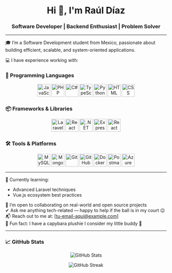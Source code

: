 <h1 align="center">Hi 👋, I'm Raúl Díaz</h1>
<h3 align="center">Software Developer | Backend Enthusiast | Problem Solver</h3>

---

🎓 I’m a Software Development student from Mexico, passionate about building efficient, scalable, and system-oriented applications.

💻 I have experience working with:

### 🧠 Programming Languages  

<p align="center">
  <img src="https://cdn.jsdelivr.net/gh/devicons/devicon/icons/javascript/javascript-original.svg" height="40" alt="JavaScript" />
  <img src="https://cdn.jsdelivr.net/gh/devicons/devicon/icons/php/php-original.svg" height="40" alt="PHP" />
  <img src="https://cdn.jsdelivr.net/gh/devicons/devicon/icons/csharp/csharp-original.svg" height="40" alt="C#" />
  <img src="https://cdn.jsdelivr.net/gh/devicons/devicon/icons/typescript/typescript-original.svg" height="40" alt="TypeScript" />
  <img src="https://cdn.jsdelivr.net/gh/devicons/devicon/icons/python/python-original.svg" height="40" alt="Python" />
  <img src="https://cdn.jsdelivr.net/gh/devicons/devicon/icons/html5/html5-original.svg" height="40" alt="HTML" />
  <img src="https://cdn.jsdelivr.net/gh/devicons/devicon/icons/css3/css3-original.svg" height="40" alt="CSS" />
</p>

### 📦 Frameworks & Libraries  

<p align="center">
  <img src="https://cdn.jsdelivr.net/gh/devicons/devicon/icons/laravel/laravel-plain-wordmark.svg" height="40" alt="Laravel" />
  <img src="https://cdn.jsdelivr.net/gh/devicons/devicon/icons/react/react-original.svg" height="40" alt="React" />
  <img src="https://cdn.jsdelivr.net/gh/devicons/devicon/icons/dotnet/dotnet-original.svg" height="40" alt=".NET" />
  <img src="https://cdn.jsdelivr.net/gh/devicons/devicon/icons/express/express-original.svg" height="40" alt="Express JS" />
  <img src="https://cdn.jsdelivr.net/gh/devicons/devicon/icons/react/react-original.svg" height="40" alt="React Native" />
</p>

### 🛠 Tools & Platforms  

<p align="center">
  <img src="https://cdn.jsdelivr.net/gh/devicons/devicon/icons/mysql/mysql-original.svg" height="40" alt="MySQL" />
  <img src="https://cdn.jsdelivr.net/gh/devicons/devicon/icons/mongodb/mongodb-original.svg" height="40" alt="MongoDB" />
  <img src="https://cdn.jsdelivr.net/gh/devicons/devicon/icons/git/git-original.svg" height="40" alt="Git" />
  <img src="https://cdn.jsdelivr.net/gh/devicons/devicon/icons/github/github-original.svg" height="40" alt="GitHub" />
  <img src="https://cdn.jsdelivr.net/gh/devicons/devicon/icons/docker/docker-original.svg" height="40" alt="Docker" />
  <img src="https://cdn.jsdelivr.net/gh/devicons/devicon/icons/postman/postman-original.svg" height="40" alt="Postman" />
  <img src="https://cdn.jsdelivr.net/gh/devicons/devicon/icons/azure/azure-original.svg" height="40" alt="Azure" />
</p>

---

🌱 Currently learning:
- Advanced Laravel techniques  
- Vue.js ecosystem best practices

👯 I’m open to collaborating on real-world and open source projects  
✔ Ask me anything tech-related — happy to help if the ball is in my court 😉  
📬 Reach out to me at: [tu-email-aquí@example.com]  
🐾 Fun fact: I have a capybara plushie I consider my little buddy 🦫

---

### 📈 GitHub Stats

<p align="center">
  <img src="https://github-readme-stats.vercel.app/api?username=tu-usuario&show_icons=true&theme=radical" alt="GitHub Stats" />
</p>
<p align="center">
  <img src="https://github-readme-streak-stats.herokuapp.com/?user=tu-usuario&theme=radical" alt="GitHub Streak" />
</p>
